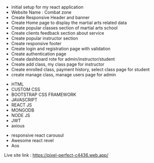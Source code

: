 - initial setup for my react application
- Website Name : Combat zone
- Create Responsive Header and banner
- Create Home page to display the martial arts related data
- Create popular classes section of martial arts school
- Create clients feedback section about service
- Create popular instructor section
- Create responsive footer
- Create login and registration page with validation 
- Create authentication page
- Create dashboard rote for admin/instructor/student
- Create add class, my class page for instructor 
- Create enrolled class, payment history, select class page for student 
- create manage class, manage users page for admin



<!-- Used package -->

- HTML
- CUSTOM CSS
- BOOTSTRAP CSS FRAMEWORK
- JAVASCRIPT
- REACT JS
- MONGODB
- NODE JS
- JWT
- axious

<!-- Animation package -->

- responsive react carousul
- Awesome react revel
- Aos

Live site link : https://pixel-perfect-c4436.web.app/